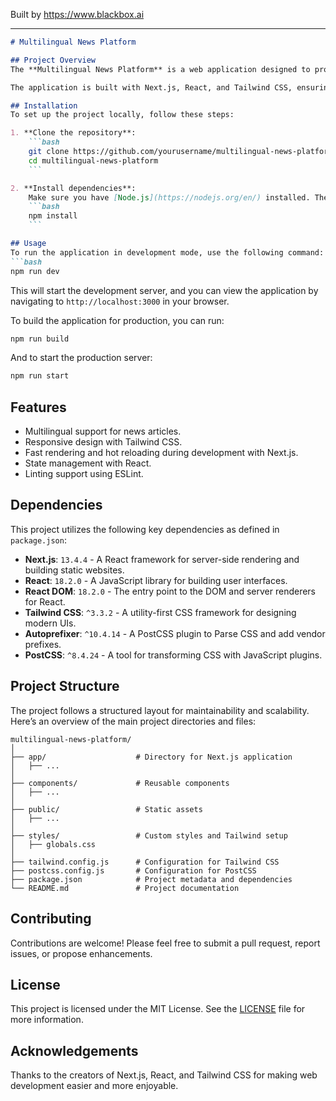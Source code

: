 
Built by https://www.blackbox.ai

---

```markdown
# Multilingual News Platform

## Project Overview
The **Multilingual News Platform** is a web application designed to provide users with access to news articles in multiple languages. Leveraging modern web technologies, this platform facilitates users in navigating through various articles while supporting a rich and responsive user interface.

The application is built with Next.js, React, and Tailwind CSS, ensuring a seamless development experience along with optimized performance and customizability.

## Installation
To set up the project locally, follow these steps:

1. **Clone the repository**:
    ```bash
    git clone https://github.com/yourusername/multilingual-news-platform.git
    cd multilingual-news-platform
    ```

2. **Install dependencies**:
    Make sure you have [Node.js](https://nodejs.org/en/) installed. Then run:
    ```bash
    npm install
    ```

## Usage
To run the application in development mode, use the following command:
```bash
npm run dev
```
This will start the development server, and you can view the application by navigating to `http://localhost:3000` in your browser.

To build the application for production, you can run:
```bash
npm run build
```

And to start the production server:
```bash
npm run start
```

## Features
- Multilingual support for news articles.
- Responsive design with Tailwind CSS.
- Fast rendering and hot reloading during development with Next.js.
- State management with React.
- Linting support using ESLint.

## Dependencies
This project utilizes the following key dependencies as defined in `package.json`:

- **Next.js**: `13.4.4` - A React framework for server-side rendering and building static websites.
- **React**: `18.2.0` - A JavaScript library for building user interfaces.
- **React DOM**: `18.2.0` - The entry point to the DOM and server renderers for React.
- **Tailwind CSS**: `^3.3.2` - A utility-first CSS framework for designing modern UIs.
- **Autoprefixer**: `^10.4.14` - A PostCSS plugin to Parse CSS and add vendor prefixes.
- **PostCSS**: `^8.4.24` - A tool for transforming CSS with JavaScript plugins.

## Project Structure
The project follows a structured layout for maintainability and scalability. Here’s an overview of the main project directories and files:

```
multilingual-news-platform/
│
├── app/                    # Directory for Next.js application
│   ├── ...
│
├── components/             # Reusable components
│   ├── ...
│
├── public/                 # Static assets
│   ├── ...
│
├── styles/                 # Custom styles and Tailwind setup
│   ├── globals.css
│
├── tailwind.config.js      # Configuration for Tailwind CSS
├── postcss.config.js       # Configuration for PostCSS
├── package.json            # Project metadata and dependencies
└── README.md               # Project documentation
```

## Contributing
Contributions are welcome! Please feel free to submit a pull request, report issues, or propose enhancements.

## License
This project is licensed under the MIT License. See the [LICENSE](LICENSE) file for more information.

## Acknowledgements
Thanks to the creators of Next.js, React, and Tailwind CSS for making web development easier and more enjoyable.
```